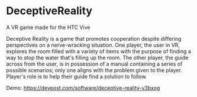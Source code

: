 # DeceptiveReality
A VR game made for the HTC Vive

Deceptive Reality is a game that promotes cooperation despite differing perspectives on a nerve-wracking situation. One player, the user in VR, explores the room filled with a variety of items with the purpose of finding a way to stop the water that's filling up the room. The other player, the guide across from the user, is in possession of a manual containing a series of possible scenarios; only one aligns with the problem given to the player. Player's role is to help their guide find a solution to follow.

Demo: https://devpost.com/software/deceptive-reality-v3bxog

